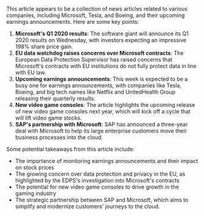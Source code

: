 This article appears to be a collection of news articles related to various companies, including Microsoft, Tesla, and Boeing, and their upcoming earnings announcements. Here are some key points:

1. **Microsoft's Q1 2020 results**: The software giant will announce its Q1 2020 results on Wednesday, with investors expecting an impressive 198% share price gain.
2. **EU data watchdog raises concerns over Microsoft contracts**: The European Data Protection Supervisor has raised concerns that Microsoft's contracts with EU institutions do not fully protect data in line with EU law.
3. **Upcoming earnings announcements**: This week is expected to be a busy one for earnings announcements, with companies like Tesla, Boeing, and big tech names like Netflix and UnitedHealth Group releasing their quarterly results.
4. **New video game consoles**: The article highlights the upcoming release of new video game consoles next year, which will kick off a cycle that will lift video game stocks.
5. **SAP's partnership with Microsoft**: SAP has announced a three-year deal with Microsoft to help its large enterprise customers move their business processes into the cloud.

Some potential takeaways from this article include:

* The importance of monitoring earnings announcements and their impact on stock prices
* The growing concern over data protection and privacy in the EU, as highlighted by the EDPS's investigation into Microsoft's contracts
* The potential for new video game consoles to drive growth in the gaming industry
* The strategic partnership between SAP and Microsoft, which aims to simplify and modernize customers' journeys to the cloud.